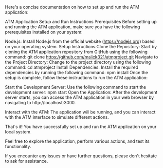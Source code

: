 Here's a concise documentation on how to set up and run the ATM application:

ATM Application Setup and Run Instructions
Prerequisites
Before setting up and running the ATM application, make sure you have the following prerequisites installed on your system:

Node.js: Install Node.js from the official website (https://nodejs.org) based on your operating system.
Setup Instructions
Clone the Repository: Start by cloning the ATM application repository from GitHub using the following command:
git clone https://github.com/malick321/atmproject.git
Navigate to the Project Directory: Change to the project directory using the following command:
cd atmproject
Install Dependencies: Install the required dependencies by running the following command:
npm install
Once the setup is complete, follow these instructions to run the ATM application:

Start the Development Server: Use the following command to start the development server:
npm start
Open the Application: After the development server starts, you can access the ATM application in your web browser by navigating to http://localhost:3000.

Interact with the ATM: The application will be running, and you can interact with the ATM interface to simulate different actions.

That's it! You have successfully set up and run the ATM application on your local system.

Feel free to explore the application, perform various actions, and test its functionality.

If you encounter any issues or have further questions, please don't hesitate to ask for assistance.
